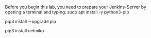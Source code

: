 Before you begin this lab, you need to prepare your Jenkins-Server by opening a terminal and typing:
  sudo apt install -y python3-pip
  
  pip3 install --upgrade pip
  
  pip3 install netmiko
